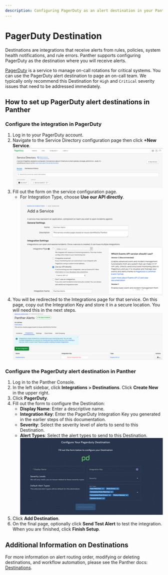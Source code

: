 ```yaml
---
description: Configuring PagerDuty as an alert destination in your Panther Console
---
```


# PagerDuty Destination

Destinations are integrations that receive alerts from rules, policies, system health notifications, and rule errors. Panther supports configuring PagerDuty as the destination where you will receive alerts.

[PagerDuty](https://www.pagerduty.com/) is a service to manage on-call rotations for critical systems. You can use the PagerDuty alert destination to page an on-call team. We typically only recommend this Destination for `High` and `Critical` severity issues that need to be addressed immediately.

## How to set up PagerDuty alert destinations in Panther

### Configure the integration in PagerDuty

1. Log in to your PagerDuty account.
2. Navigate to the Service Directory configuration page then click **+New Service**.\
   ![](../.gitbook/assets/pagerduty-service.png)
3. Fill out the form on the service configuration page.
   * For Integration Type, choose **Use our API directly**.\
     ![](../.gitbook/assets/pagerduty-add-service.png)
4. You will be redirected to the Integrations page for that service. On this page, copy out the Integration Key and store it in a secure location. You will need this in the next steps.\
   ![](../.gitbook/assets/pagerduty-api.png)

### Configure the PagerDuty alert destination in Panther

1. Log in to the Panther Console.
2. In the left sidebar, click **Integrations > Destinations**. Click **Create New** in the upper right.
3. Click **PagerDuty**.
4. Fill out the form to configure the Destination:
   * **Display Name**: Enter a descriptive name.
   * **Integration Key**: Enter the PagerDuty Integration Key you generated in the earlier steps of this documentation.
   * **Severity**: Select the severity level of alerts to send to this Destination.
   * **Alert Types**: Select the alert types to send to this Destination.\
     ![](../.gitbook/assets/pagerduty-panther.png)
5. Click **Add Destination**.
6. On the final page, optionally click **Send Test Alert** to test the integration. When you are finished, click **Finish Setup**.

## Additional Information on Destinations

For more information on alert routing order, modifying or deleting destinations, and workflow automation, please see the Panther docs: [Destinations](https://docs.panther.com/destinations).
